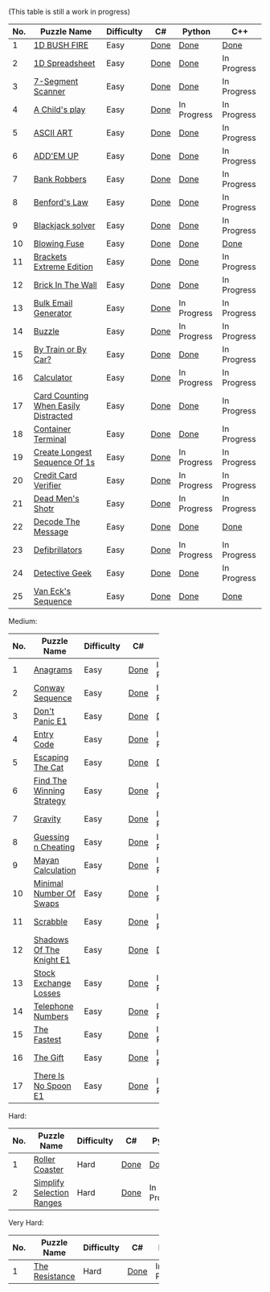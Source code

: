 (This table is still a work in progress)

<table width=100%>
  <thead>
    <tr>
      <th>No.</th>
      <th>Puzzle Name</th>
      <th>Difficulty</th>
      <th>C#</th>
      <th>Python</th>
      <th>C++</th
    </tr>
  </thead>
  <tbody>
    <tr>
      <td>1</td>
      <td> <a href="https://www.codingame.com/training/easy/1d-bush-fire"> 1D BUSH FIRE</a> </td>
      <td>Easy</td>
      <td> <a href="https://github.com/KGrants/CodinGame/blob/main/Easy/1D%20Bush%20Fire/1D%20Bush%20Fire.cs"> Done</a> </td>
      <td> <a href="https://github.com/KGrants/CodinGame/blob/main/Easy/1D%20Bush%20Fire/1D%20Bush%20Fire.py"> Done</a> </td>
      <td> <a href="https://github.com/KGrants/CodinGame/blob/main/Easy/1D%20Bush%20Fire/1D%20Bush%20File.cpp"> Done</a> </td>
    </tr>
    <tr>
      <td>2</td>
      <td> <a href="https://www.codingame.com/training/easy/1d-spreadsheet"> 1D Spreadsheet</a> </td>
      <td>Easy</td>
      <td> <a href="https://github.com/KGrants/CodinGame/blob/main/Easy/1D%20Spreadsheet/1D%20Spreadsheet.cs"> Done</a> </td>
      <td> <a href="https://github.com/KGrants/CodinGame/blob/main/Easy/1D%20Spreadsheet/1D%20Spreadsheet.py"> Done</a> </td>
      <td>In Progress</td>
    </tr>
    <tr>
      <td>3</td>
      <td> <a href="https://www.codingame.com/training/easy/7-segment-scanner"> 7-Segment Scanner</a> </td>
      <td>Easy</td>
      <td> <a href="https://github.com/KGrants/CodinGame/blob/main/Easy/7-Segment%20Scanner/7-Segment%20Scanner.cs"> Done</a> </td>
      <td> <a href="https://github.com/KGrants/CodinGame/blob/main/Easy/7-Segment%20Scanner/7-Segment%20Scanner.py"> Done</a> </td>
      <td>In Progress</td>
    </tr>
    <tr>
      <td>4</td>
      <td> <a href="https://www.codingame.com/training/easy/a-childs-play"> A Child's play</a> </td>
      <td>Easy</td>
      <td> <a href="https://github.com/KGrants/CodinGame/blob/main/Easy/A%20child's%20play/A%20child's%20play.cs"> Done</a> </td>
      <td>In Progress</td>
      <td>In Progress</td>
    </tr>
    <tr>
      <td>5</td>
      <td> <a href="https://www.codingame.com/training/easy/ascii-art"> ASCII ART</a> </td>
      <td>Easy</td>
      <td> <a href="https://github.com/KGrants/CodinGame/blob/main/Easy/ASCII%20ART/ASCII%20ART.cs"> Done</a> </td>
      <td> <a href="https://github.com/KGrants/CodinGame/blob/main/Easy/ASCII%20ART/ASCII%20ART.py"> Done</a> </td>
      <td>In Progress</td>
    </tr>
    <tr>
    <tr>
      <td>6</td>
      <td> <a href="https://www.codingame.com/training/easy/addem-up"> ADD'EM UP</a> </td>
      <td>Easy</td>
      <td> <a href="https://github.com/KGrants/CodinGame/blob/main/Easy/Add'em%20Up/Add'em%20Up.cs"> Done</a> </td>
      <td> <a href="https://github.com/KGrants/CodinGame/blob/main/Easy/Add'em%20Up/Add'em%20Up.py"> Done</a> </td>
      <td>In Progress</td>
    </tr>
    <tr>
    <tr>
      <td>7</td>
      <td> <a href="https://www.codingame.com/training/easy/bank-robbers"> Bank Robbers</a> </td>
      <td>Easy</td>
      <td> <a href="https://github.com/KGrants/CodinGame/blob/main/Easy/Bank%20Robbers/Bank%20Robbers.cs"> Done</a> </td>
      <td> <a href="https://github.com/KGrants/CodinGame/blob/main/Easy/Bank%20Robbers/Bank%20Robbers.py"> Done</a> </td>
      <td>In Progress</td>
    </tr>
    <tr>
    <tr>
      <td>8</td>
      <td> <a href="https://www.codingame.com/training/easy/benfords-law"> Benford's Law</a> </td>
      <td>Easy</td>
      <td> <a href="https://github.com/KGrants/CodinGame/blob/main/Easy/Benford's%20Law/Benford's%20Law.cs"> Done</a> </td>
      <td> <a href="https://github.com/KGrants/CodinGame/blob/main/Easy/Benford's%20Law/Benford's%20Law.py"> Done</a> </td>
      <td>In Progress</td>
    </tr>
    <tr>
    <tr>
      <td>9</td>
      <td> <a href="https://www.codingame.com/training/easy/blackjack-solver"> Blackjack solver</a> </td>
      <td>Easy</td>
      <td> <a href="https://github.com/KGrants/CodinGame/blob/main/Easy/Blackjack%20solver/Blackjack%20solver.cs"> Done</a> </td>
      <td> <a href="https://github.com/KGrants/CodinGame/blob/main/Easy/Blackjack%20solver/Blackjack%20solver.py"> Done</a> </td>
      <td>In Progress</td>
    </tr>
    <tr>
      <td>10</td>
      <td> <a href="https://www.codingame.com/training/easy/blowing-fuse"> Blowing Fuse</a> </td>
      <td>Easy</td>
      <td> <a href="https://github.com/KGrants/CodinGame/blob/main/Easy/Blowing%20Fuse/Blowing%20Fuse.cs"> Done</a> </td>
      <td> <a href="https://github.com/KGrants/CodinGame/blob/main/Easy/Blowing%20Fuse/Blowing%20Fuse.py"> Done</a> </td>
      <td> <a href="https://github.com/KGrants/CodinGame/blob/main/Easy/Blowing%20Fuse/Blowing%20Fuse.cpp"> Done</a></td>
    </tr>
    <tr>
      <td>11</td>
      <td> <a href="https://www.codingame.com/training/easy/brackets-extreme-edition"> Brackets Extreme Edition</a> </td>
      <td>Easy</td>
      <td> <a href="https://github.com/KGrants/CodinGame/blob/main/Easy/Brackets%20Extreme%20Edition/Brackets%20Extreme%20Edition.cs"> Done</a> </td>
      <td> <a href="https://github.com/KGrants/CodinGame/blob/main/Easy/Brackets%20Extreme%20Edition/Brackets%20Extreme%20Edition.py"> Done</a> </td>
      <td>In Progress</td>
    </tr>
    <tr>
      <td>12</td>
      <td> <a href="https://www.codingame.com/training/easy/brick-in-the-wall"> Brick In The Wall</a> </td>
      <td>Easy</td>
      <td> <a href="https://github.com/KGrants/CodinGame/blob/main/Easy/Brick%20in%20the%20Wall/Brick%20in%20the%20Wall.cs"> Done</a> </td>
      <td> <a href="https://github.com/KGrants/CodinGame/blob/main/Easy/Brick%20in%20the%20Wall/Brick%20in%20the%20Wall.py"> Done</a> </td>
      <td>In Progress</td>
    </tr>
    <tr>
      <td>13</td>
      <td> <a href="https://www.codingame.com/training/easy/bulk-email-generator"> Bulk Email Generator</a> </td>
      <td>Easy</td>
      <td> <a href="https://github.com/KGrants/CodinGame/blob/main/Easy/Bulk%20Email%20Generator/Bulk%20Email%20Generator.cs"> Done</a> </td>
      <td>In Progress</td>
      <td>In Progress</td>
    </tr>
    <tr>
      <td>14</td>
      <td> <a href="https://www.codingame.com/training/easy/buzzle"> Buzzle</a> </td>
      <td>Easy</td>
      <td> <a href="https://github.com/KGrants/CodinGame/blob/main/Easy/Buzzle/Buzzle.cs"> Done</a> </td>
      <td>In Progress</td>
      <td>In Progress</td>
    </tr>
    <tr>
      <td>15</td>
      <td> <a href="https://www.codingame.com/training/easy/by-train-or-by-car"> By Train or By Car?</a> </td>
      <td>Easy</td>
      <td> <a href="https://github.com/KGrants/CodinGame/blob/main/Easy/By%20train%20or%20by%20car/By%20train%20or%20by%20car.cs"> Done</a> </td>
      <td> <a href="https://github.com/KGrants/CodinGame/blob/main/Easy/By%20train%20or%20by%20car/By%20train%20or%20by%20car.py"> Done</a> </td>
      <td>In Progress</td>
    </tr>
    <tr>
      <td>16</td>
      <td> <a href="https://www.codingame.com/training/easy/calculator"> Calculator</a> </td>
      <td>Easy</td>
      <td> <a href="https://github.com/KGrants/CodinGame/blob/main/Easy/Calculator/Calculator.cs"> Done</a> </td>
      <td>In Progress</td>
      <td>In Progress</td>
    </tr>
    <tr>
      <td>17</td>
      <td> <a href="https://www.codingame.com/training/easy/card-counting-when-easily-distracted"> Card Counting When Easily Distracted</a> </td>
      <td>Easy</td>
      <td> <a href="https://github.com/KGrants/CodinGame/blob/main/Easy/Card%20Counting%20When%20Easily%20Distracted/Card%20Counting%20When%20Easily%20Distracted.cs"> Done</a> </td>
      <td> <a href="https://github.com/KGrants/CodinGame/blob/main/Easy/Card%20Counting%20When%20Easily%20Distracted/Card%20Counting%20When%20Easily%20Distracted.py"> Done</a> </td>
      <td>In Progress</td>
    </tr>
    <tr>
      <td>18</td>
      <td> <a href="https://www.codingame.com/training/easy/container-terminal"> Container Terminal</a> </td>
      <td>Easy</td>
      <td> <a href="https://github.com/KGrants/CodinGame/blob/main/Easy/Container%20Terminal/Container%20Terminal.cs"> Done</a> </td>
      <td> <a href="https://github.com/KGrants/CodinGame/blob/main/Easy/Container%20Terminal/Container%20Terminal.py"> Done</a> </td>
      <td>In Progress</td>
    </tr>
    <tr>
      <td>19</td>
      <td> <a href="https://www.codingame.com/training/easy/create-the-longest-sequence-of-1s"> Create Longest Sequence Of 1s</a> </td>
      <td>Easy</td>
      <td> <a href="https://github.com/KGrants/CodinGame/blob/main/Easy/Create%20the%20longest%20sequence%20of%201s/Create%20the%20longest%20sequence%20of%201s.cs"> Done</a> </td>
      <td>In Progress</td>
      <td>In Progress</td>
    </tr>
    <tr>
      <td>20</td>
      <td> <a href="https://www.codingame.com/training/easy/credit-card-verifier-luhns-algorithm"> Credit Card Verifier</a> </td>
      <td>Easy</td>
      <td> <a href="https://github.com/KGrants/CodinGame/blob/main/Easy/Credit%20Card%20Verifier/Credit%20Card%20Verifier.cs"> Done</a> </td>
      <td>In Progress</td>
      <td>In Progress</td>
    </tr>
        <tr>
      <td>21</td>
      <td> <a href="https://www.codingame.com/training/easy/dead-mens-shot"> Dead Men's Shotr</a> </td>
      <td>Easy</td>
      <td> <a href="https://github.com/KGrants/CodinGame/blob/main/Easy/Dead%20Men's%20Shot/Dead%20Men's%20Shot.cs"> Done</a> </td>
      <td>In Progress</td>
      <td>In Progress</td>
    </tr>
    <tr>
      <td>22</td>
      <td> <a href="https://www.codingame.com/training/easy/decode-the-message"> Decode The Message</a> </td>
      <td>Easy</td>
      <td> <a href="https://github.com/KGrants/CodinGame/blob/main/Easy/Decode%20The%20Message/Decode%20The%20Message.cs"> Done</a> </td>
      <td> <a href="https://github.com/KGrants/CodinGame/blob/main/Easy/Decode%20The%20Message/Decode%20The%20Message.py"> Done</a> </td>
      <td> <a href="https://github.com/KGrants/CodinGame/blob/main/Easy/Decode%20The%20Message/Decode%20The%20Message.cpp"> Done</a> </td>
    </tr>
    <tr>
      <td>23</td>
      <td> <a href="https://www.codingame.com/training/easy/defibrillators"> Defibrillators</a> </td>
      <td>Easy</td>
      <td> <a href="https://github.com/KGrants/CodinGame/blob/main/Easy/Defrbrilators/Defibrilators.cs"> Done</a> </td>
      <td>In Progress</td>
      <td>In Progress</td>
    </tr>
    <tr>
      <td>24</td>
      <td> <a href="https://www.codingame.com/training/easy/detective-geek"> Detective Geek</a> </td>
      <td>Easy</td>
      <td> <a href="https://github.com/KGrants/CodinGame/blob/main/Easy/Detective%20Geek/Detective%20Geek.cs"> Done</a> </td>
      <td> <a href="https://github.com/KGrants/CodinGame/blob/main/Easy/Detective%20Geek/Detective%20Geek.py"> Done</a> </td>
      <td>In Progress</td>
    </tr>
    <tr>
      <td>25</td>
      <td> <a href="https://www.codingame.com/training/easy/van-ecks-sequence"> Van Eck's Sequence</a> </td>
      <td>Easy</td>
      <td> <a href="https://github.com/KGrants/CodinGame/blob/main/Easy/Van%20Eck's%20sequence/Van%20Eck's%20sequence.cs"> Done</a> </td>
      <td> <a href="https://github.com/KGrants/CodinGame/blob/main/Easy/Van%20Eck's%20sequence/Van%20Eck's%20sequence.py"> Done</a> </td>
      <td> <a href="https://github.com/KGrants/CodinGame/blob/main/Easy/Van%20Eck's%20sequence/Van%20Eck's%20sequence.cpp"> Done</a> </td>
    </tr>
  </tbody>
</table>

Medium:
<table style="width:300px;">
  <thead>
    <tr>
      <th>No.</th>
      <th>Puzzle Name</th>
      <th>Difficulty</th>
      <th>C#</th>
      <th>Python</th>
      <th>C++</th
    </tr>
  </thead>
  <tbody>
    <tr>
      <td>1</td>
      <td> <a href="https://www.codingame.com/training/medium/anagrams"> Anagrams</a> </td>
      <td>Easy</td>
      <td> <a href="https://github.com/KGrants/CodinGame/blob/main/Medium/Anagrams/Anagrams.cs"> Done</a> </td>
      <td>In Progress</td>
      <td>In Progress</td>
    </tr>
    <tr>
      <td>2</td>
      <td> <a href="https://www.codingame.com/training/medium/conway-sequence"> Conway Sequence</a> </td>
      <td>Easy</td>
      <td> <a href="https://github.com/KGrants/CodinGame/blob/main/Medium/Conway%20Sequence/Conway%20Sequence.cs"> Done</a> </td>
      <td>In Progress</td>
      <td>In Progress</td>
    </tr>
    <tr>
      <td>3</td>
      <td> <a href="https://www.codingame.com/training/medium/don't-panic-episode-1"> Don't Panic E1</a> </td>
      <td>Easy</td>
      <td> <a href="https://github.com/KGrants/CodinGame/blob/main/Medium/Don't%20Panic%20-%20Episode%201/Don't%20Panic_v2.cs"> Done</a> </td>
      <td> <a href="https://github.com/KGrants/CodinGame/blob/main/Medium/Don't%20Panic%20-%20Episode%201/Don't%20Panic.py"> Done</a> </td>
      <td>In Progress</td>
    </tr>
    <tr>
      <td>4</td>
      <td> <a href="https://www.codingame.com/training/medium/entry-code"> Entry Code</a> </td>
      <td>Easy</td>
      <td> <a href="https://github.com/KGrants/CodinGame/blob/main/Medium/Entry%20Code/Entry%20Code.cs"> Done</a> </td>
      <td>In Progress</td>
      <td>In Progress</td>
    </tr>
    <tr>
      <td>5</td>
      <td> <a href="https://www.codingame.com/training/medium/escaping-the-cat"> Escaping The Cat</a> </td>
      <td>Easy</td>
      <td> <a href="https://github.com/KGrants/CodinGame/blob/main/Medium/Escaping%20The%20Cat/Escaping%20The%20Cat.cs"> Done</a> </td>
      <td> <a href="https://github.com/KGrants/CodinGame/blob/main/Medium/Escaping%20The%20Cat/Escaping%20The%20Cat.py"> Done</a> </td>
      <td> <a href="https://github.com/KGrants/CodinGame/blob/main/Medium/Escaping%20The%20Cat/Escaping%20The%20Cat.cpp"> Done</a> </td>
    </tr>
    <tr>
    <tr>
      <td>6</td>
      <td> <a href="https://www.codingame.com/training/medium/find-the-winning-strategy"> Find The Winning Strategy</a> </td>
      <td>Easy</td>
      <td> <a href="https://github.com/KGrants/CodinGame/blob/main/Medium/Find%20the%20winning%20strategy/Find%20the%20winning%20strategy.cs"> Done</a> </td>
      <td>In Progress</td>
      <td>In Progress</td>
    </tr>
    <tr>
    <tr>
      <td>7</td>
      <td> <a href="https://www.codingame.com/training/medium/gravity"> Gravity</a> </td>
      <td>Easy</td>
      <td> <a href="https://github.com/KGrants/CodinGame/blob/main/Medium/Gravity/Gravity.cs"> Done</a> </td>
      <td>In Progress</td>
      <td>In Progress</td>
    </tr>
    <tr>
    <tr>
      <td>8</td>
      <td> <a href="https://www.codingame.com/training/medium/guessing-n-cheating"> Guessing n Cheating</a> </td>
      <td>Easy</td>
      <td> <a href="https://github.com/KGrants/CodinGame/blob/main/Medium/Guessing%20n%20Cheating/Guessing%20n%20Cheating.cs"> Done</a> </td>
      <td>In Progress</td>
      <td>In Progress</td>
    </tr>
    <tr>
    <tr>
      <td>9</td>
      <td> <a href="https://www.codingame.com/training/medium/mayan-calculation"> Mayan Calculation</a> </td>
      <td>Easy</td>
      <td> <a href="https://github.com/KGrants/CodinGame/blob/main/Medium/Mayan%20Calculation/Mayan%20Calculation.cs"> Done</a> </td>
      <td>In Progress</td>
      <td>In Progress</td>
    </tr>
    <tr>
      <td>10</td>
      <td> <a href="https://www.codingame.com/training/medium/minimal-number-of-swaps"> Minimal Number Of Swaps</a> </td>
      <td>Easy</td>
      <td> <a href="https://github.com/KGrants/CodinGame/blob/main/Medium/Minimal%20number%20of%20swaps/Minimal%20number%20of%20swaps.cs"> Done</a> </td>
      <td>In Progress</td>
      <td>In Progress</td>
    </tr>
    <tr>
      <td>11</td>
      <td> <a href="https://www.codingame.com/training/medium/scrabble"> Scrabble</a> </td>
      <td>Easy</td>
      <td> <a href="https://github.com/KGrants/CodinGame/blob/main/Medium/Scrabble/Scrabble.cs"> Done</a> </td>
      <td>In Progress</td>
      <td>In Progress</td>
    </tr>
    <tr>
      <td>12</td>
      <td> <a href="https://www.codingame.com/training/medium/shadows-of-the-knight-episode-1"> Shadows Of The Knight E1</a> </td>
      <td>Easy</td>
      <td> <a href="https://github.com/KGrants/CodinGame/blob/main/Medium/Shadows%20Of%20The%20Knight%20E1/Shadows%20Of%20The%20Knight%20E1.cs"> Done</a> </td>
      <td> <a href="https://github.com/KGrants/CodinGame/blob/main/Medium/Shadows%20Of%20The%20Knight%20E1/Shadows%20Of%20The%20Knight.py"> Done</a> </td>
      <td>In Progress</td>
    </tr>
    <tr>
      <td>13</td>
      <td> <a href="https://www.codingame.com/training/medium/stock-exchange-losses"> Stock Exchange Losses</a> </td>
      <td>Easy</td>
      <td> <a href="https://github.com/KGrants/CodinGame/blob/main/Medium/Stock%20Exchange%20Losses/Stock%20Exchange%20Losses.cs"> Done</a> </td>
      <td>In Progress</td>
      <td>In Progress</td>
    </tr>
    <tr>
      <td>14</td>
      <td> <a href="https://www.codingame.com/training/medium/telephone-numbers"> Telephone Numbers</a> </td>
      <td>Easy</td>
      <td> <a href="https://github.com/KGrants/CodinGame/blob/main/Medium/Telephone%20Numbers/Telephone%20Numbers%20(correct%20approach).cs"> Done</a> </td>
      <td>In Progress</td>
      <td>In Progress</td>
    </tr>
    <tr>
      <td>15</td>
      <td> <a href="https://www.codingame.com/training/medium/the-fastest"> The Fastest</a> </td>
      <td>Easy</td>
      <td> <a href="https://github.com/KGrants/CodinGame/blob/main/Medium/The%20Fastest/The%20Fastest.cs"> Done</a> </td>
      <td>In Progress</td>
      <td>In Progress</td>
    </tr>
    <tr>
      <td>16</td>
      <td> <a href="https://www.codingame.com/training/medium/the-gift"> The Gift</a> </td>
      <td>Easy</td>
      <td> <a href="https://github.com/KGrants/CodinGame/blob/main/Medium/The%20Gift/The%20GiftV2.cs"> Done</a> </td>
      <td>In Progress</td>
      <td>In Progress</td>
    </tr>
    <tr>
      <td>17</td>
      <td> <a href="https://www.codingame.com/training/medium/there-is-no-spoon-episode-1"> There Is No Spoon E1</a> </td>
      <td>Easy</td>
      <td> <a href="https://github.com/KGrants/CodinGame/blob/main/Medium/There%20Is%20No%20Spoon%20E1/There%20Is%20No%20Spoon%20E1.cs"> Done</a> </td>
      <td>In Progress</td>
      <td>In Progress</td>
    </tr>
  </tbody>
</table>

Hard:
<table style="width:300px;">
  <thead>
    <tr>
      <th>No.</th>
      <th>Puzzle Name</th>
      <th>Difficulty</th>
      <th>C#</th>
      <th>Python</th>
      <th>C++</th
    </tr>
  </thead>
  <tbody>
    <tr>
      <td>1</td>
      <td> <a href="https://www.codingame.com/training/hard/roller-coaster"> Roller Coaster</a> </td>
      <td>Hard</td>
      <td> <a href="https://github.com/KGrants/CodinGame/blob/main/Hard/Roller%20Coaster/Roller%20Coaster.cs"> Done</a> </td>
      <td> <a href="https://github.com/KGrants/CodinGame/blob/main/Hard/Roller%20Coaster/Roller%20Coaster.py"> Done</a> </td>
      <td>In Progress</td>
    </tr>
    <tr>
      <td>2</td>
      <td> <a href="https://www.codingame.com/training/hard/simplify-selection-ranges"> Simplify Selection Ranges</a> </td>
      <td>Hard</td>
      <td> <a href="https://github.com/KGrants/CodinGame/blob/main/Hard/Simplify%20Selection%20Ranges/Simplify%20Selection%20Ranges.cs"> Done</a> </td>
      <td>In Progress</td>
      <td>In Progress</td>
    </tr>
  </tbody>
</table>

Very Hard:
<table style="width:300px;">
  <thead>
    <tr>
      <th>No.</th>
      <th>Puzzle Name</th>
      <th>Difficulty</th>
      <th>C#</th>
      <th>Python</th>
      <th>C++</th
    </tr>
  </thead>
  <tbody>
    <tr>
      <td>1</td>
      <td> <a href="https://www.codingame.com/training/expert/the-resistance"> The Resistance</a> </td>
      <td>Hard</td>
      <td> <a href="https://github.com/KGrants/CodinGame/blob/main/Very%20Hard/The%20Resistance/The%20Resistance.py"> Done</a> </td>
      <td>In Progress</td>
      <td>In Progress</td>
    </tr>
  </tbody>
</table>
